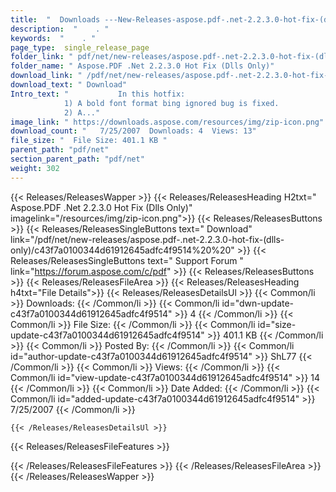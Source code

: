 ```yaml
---
title:  "  Downloads ---New-Releases-aspose.pdf-.net-2.2.3.0-hot-fix-(dlls-only) . " 
description:  "    . " 
keywords:  "    . " 
page_type:  single_release_page
folder_link: " pdf/net/new-releases/aspose.pdf-.net-2.2.3.0-hot-fix-(dlls-only)/"
folder_name: " Aspose.PDF .Net 2.2.3.0 Hot Fix (Dlls Only)"
download_link: " /pdf/net/new-releases/aspose.pdf-.net-2.2.3.0-hot-fix-(dlls-only)/c43f7a0100344d61912645adfc4f9514"
download_text: " Download"
Intro_text: " 			In this hotfix:
			1) A bold font format bing ignored bug is fixed.
			2) A..."
image_link: " https://downloads.aspose.com/resources/img/zip-icon.png"
download_count: "   7/25/2007  Downloads: 4  Views: 13"
file_size: "  File Size: 401.1 KB "
parent_path: "pdf/net"
section_parent_path: "pdf/net"
weight: 302 
---
```


{{< Releases/ReleasesWapper >}}
  {{< Releases/ReleasesHeading H2txt=" Aspose.PDF .Net 2.2.3.0 Hot Fix (Dlls Only)" imagelink="/resources/img/zip-icon.png">}}
  {{< Releases/ReleasesButtons >}}
    {{< Releases/ReleasesSingleButtons text=" Download" link="/pdf/net/new-releases/aspose.pdf-.net-2.2.3.0-hot-fix-(dlls-only)/c43f7a0100344d61912645adfc4f9514%20%20" >}}
    {{< Releases/ReleasesSingleButtons text=" Support Forum " link="https://forum.aspose.com/c/pdf" >}}
  {{< Releases/ReleasesButtons >}}
  {{< Releases/ReleasesFileArea >}}
    {{< Releases/ReleasesHeading h4txt="File Details">}}
    {{< Releases/ReleasesDetailsUl >}}
            {{< Common/li  >}} Downloads: {{< /Common/li >}} 
      {{< Common/li id="dwn-update-c43f7a0100344d61912645adfc4f9514" >}} 4 {{< /Common/li >}} 
      {{< Common/li  >}} File Size: {{< /Common/li >}} 
      {{< Common/li id="size-update-c43f7a0100344d61912645adfc4f9514" >}} 401.1 KB {{< /Common/li >}} 
      {{< Common/li  >}} Posted By: {{< /Common/li >}} 
      {{< Common/li id="author-update-c43f7a0100344d61912645adfc4f9514" >}} ShL77 {{< /Common/li >}} 
      {{< Common/li  >}} Views: {{< /Common/li >}} 
      {{< Common/li id="view-update-c43f7a0100344d61912645adfc4f9514" >}} 14 {{< /Common/li >}} 
      {{< Common/li  >}} Date Added: {{< /Common/li >}} 
      {{< Common/li id="added-update-c43f7a0100344d61912645adfc4f9514" >}} 7/25/2007 {{< /Common/li >}} 

    {{< /Releases/ReleasesDetailsUl >}}

  {{< Releases/ReleasesFileFeatures >}}
      
  {{< /Releases/ReleasesFileFeatures >}}
 {{< /Releases/ReleasesFileArea >}}
{{< /Releases/ReleasesWapper >}}


